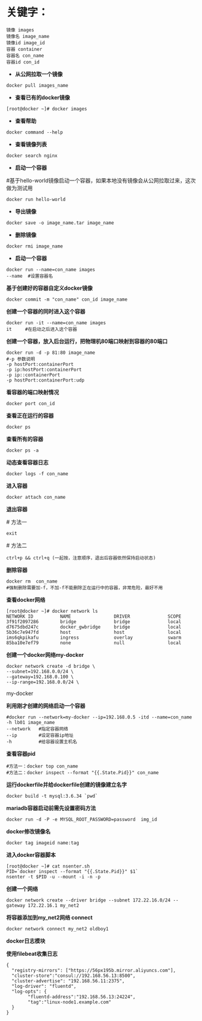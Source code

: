 # 关键字：

```
镜像 images
镜像名 image_name
镜像id image_id
容器 container
容器名 con_name
容器id con_id
```

* **从公网拉取一个镜像**

```
docker pull images_name
```

* **查看已有的docker镜像**

```
[root@docker ~]# docker images
```

* **查看帮助**

```
docker command --help
```

* **查看镜像列表**

```
docker search nginx
```

* **启动一个容器**

\#基于hello-world镜像启动一个容器，如果本地没有镜像会从公网拉取过来，这次做为测试用

```
docker run hello-world
```

* **导出镜像**

```
docker save -o image_name.tar image_name
```

* **删除镜像**

```
docker rmi image_name
```

* **启动一个容器**

```
docker run --name=con_name images
--name  #设置容器名
```

**基于创建好的容器自定义docker镜像**

```
docker commit -m "con_name" con_id image_name
```

**创建一个容器的同时进入这个容器**

```
docker run -it --name=con_name images
it     #在启动之后进入这个容器
```

**创建一个容器，放入后台运行，把物理机80端口映射到容器的80端口**

```
docker run -d -p 81:80 image_name
#-p 参数说明
-p hostPort:containerPort
-p ip:hostPort:containerPort
-p ip::containerPort
-p hostPort:containerPort:udp
```

**看容器的端口映射情况**

```
docker port con_id
```

**查看正在运行的容器**

```
docker ps
```

**查看所有的容器**

```
docker ps -a
```

**动态查看容器日志**

```
docker logs -f con_name
```

**进入容器**

```
docker attach con_name
```

**退出容器**

\# 方法一

```
exit
```

\# 方法二

```
ctrl+p && ctrl+q (一起按，注意顺序，退出后容器依然保持启动状态)
```

**删除容器**

```
docker rm  con_name
#强制删除需要加-f，不加-f不能删除正在运行中的容器，非常危险，最好不用
```

**查看docker网络**

```
[root@docker ~]# docker network ls
NETWORK ID          NAME                DRIVER              SCOPE
3f91f2097286        bridge              bridge              local
d7675dbd247c        docker_gwbridge     bridge              local
5b36c7e947fd        host                host                local
ims6qkpikafu        ingress             overlay             swarm
85ba10e7ef79        none                null                local
```

**创建一个docker网络my-docker**

```
docker network create -d bridge \
--subnet=192.168.0.0/24 \
--gateway=192.168.0.100 \
--ip-range=192.168.0.0/24 \
```

my-docker

**利用刚才创建的网络启动一个容器**

```
#docker run --network=my-docker --ip=192.168.0.5 -itd --name=con_name -h lb01 image_name
--network   #指定容器网络
--ip        #设定容器ip地址
-h          #给容器设置主机名
```

**查看容器pid**

```
#方法一：docker top con_name
#方法二：docker inspect --format "{{.State.Pid}}" con_name
```

**运行dockerfile并给dockerfile创建的镜像建立名字**

    docker build -t mysql:3.6.34 `pwd`

**mariadb容器启动前需先设置密码方法**

```
docker run -d -P -e MYSQL_ROOT_PASSWORD=password  img_id
```

**docker修改镜像名**

```
docker tag imageid name:tag
```

**进入docker容器脚本**

    [root@docker ~]# cat nsenter.sh 
    PID=`docker inspect --format "{{.State.Pid}}" $1`
    nsenter -t $PID -u --mount -i -n -p

**创建一个网络**

```
docker network create --driver bridge --subnet 172.22.16.0/24 --gateway 172.22.16.1 my_net2
```

**将容器添加到my\_net2网络 connect**

```
docker network connect my_net2 oldboy1
```

**docker日志模块**

**使用filebeat收集日志**

```
{
  "registry-mirrors": ["https://56px195b.mirror.aliyuncs.com"],
  "cluster-store":"consul://192.168.56.13:8500",
  "cluster-advertise": "192.168.56.11:2375",
  "log-driver": "fluentd",
  "log-opts": {
        "fluentd-address":"192.168.56.13:24224",
        "tag":"linux-node1.example.com"
  }
}
```



